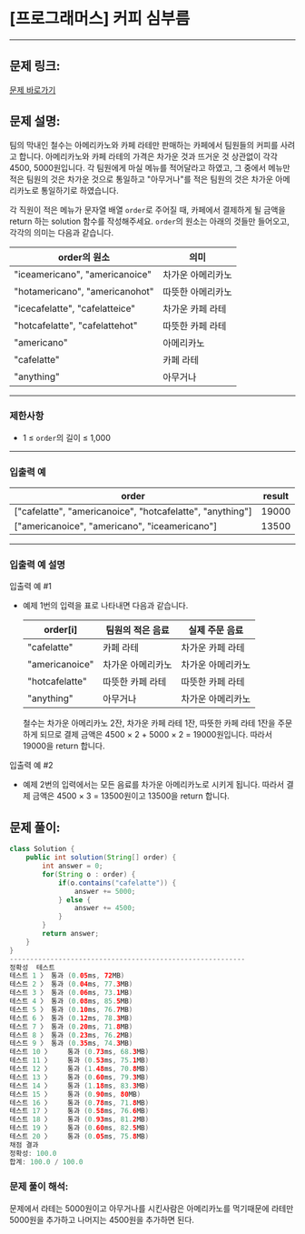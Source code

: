 # [프로그래머스] 커피 심부름

---

## 문제 링크:

[문제 바로가기](https://school.programmers.co.kr/learn/courses/30/lessons/181837)

## 문제 설명:

팀의 막내인 철수는 아메리카노와 카페 라테만 판매하는 카페에서 팀원들의 커피를 사려고 합니다. 아메리카노와 카페 라테의 가격은 차가운 것과 뜨거운 것 상관없이 각각 4500, 5000원입니다. 각 팀원에게 마실 메뉴를 적어달라고 하였고, 그 중에서 메뉴만 적은 팀원의 것은 차가운 것으로 통일하고 "아무거나"를 적은 팀원의 것은 차가운 아메리카노로 통일하기로 하였습니다.

각 직원이 적은 메뉴가 문자열 배열 `order`로 주어질 때, 카페에서 결제하게 될 금액을 return 하는 solution 함수를 작성해주세요. `order`의 원소는 아래의 것들만 들어오고, 각각의 의미는 다음과 같습니다.

| order의 원소 | 의미 |
| --- | --- |
| "iceamericano", "americanoice" | 차가운 아메리카노 |
| "hotamericano", "americanohot" | 따뜻한 아메리카노 |
| "icecafelatte", "cafelatteice" | 차가운 카페 라테 |
| "hotcafelatte", "cafelattehot" | 따뜻한 카페 라테 |
| "americano" | 아메리카노 |
| "cafelatte" | 카페 라테 |
| "anything" | 아무거나 |

---

### 제한사항

- 1 ≤ `order`의 길이 ≤ 1,000

---

### 입출력 예

| order | result |
| --- | --- |
| ["cafelatte", "americanoice", "hotcafelatte", "anything"] | 19000 |
| ["americanoice", "americano", "iceamericano"] | 13500 |

---

### 입출력 예 설명

입출력 예 #1

- 예제 1번의 입력을 표로 나타내면 다음과 같습니다.
    
    
    | order[i] | 팀원의 적은 음료 | 실제 주문 음료 |
    | --- | --- | --- |
    | "cafelatte" | 카페 라테 | 차가운 카페 라테 |
    | "americanoice" | 차가운 아메리카노 | 차가운 아메리카노 |
    | "hotcafelatte" | 따뜻한 카페 라테 | 따뜻한 카페 라테 |
    | "anything" | 아무거나 | 차가운 아메리카노 |
    
    철수는 차가운 아메리카노 2잔, 차가운 카페 라테 1잔, 따뜻한 카페 라테 1잔을 주문하게 되므로 결제 금액은 4500 × 2 + 5000 × 2 = 19000원입니다. 따라서 19000을 return 합니다.
    

입출력 예 #2

- 예제 2번의 입력에서는 모든 음료를 차가운 아메리카노로 시키게 됩니다. 따라서 결제 금액은 4500 × 3 = 13500원이고 13500을 return 합니다.

## 문제 풀이:

```java
class Solution {
    public int solution(String[] order) {
        int answer = 0;
        for(String o : order) {
            if(o.contains("cafelatte")) {
                answer += 5000;
            } else {
                answer += 4500;
            }
        }
        return answer;
    }
}
----------------------------------------------------------
정확성  테스트
테스트 1 〉	통과 (0.05ms, 72MB)
테스트 2 〉	통과 (0.04ms, 77.3MB)
테스트 3 〉	통과 (0.06ms, 73.1MB)
테스트 4 〉	통과 (0.08ms, 85.5MB)
테스트 5 〉	통과 (0.10ms, 76.7MB)
테스트 6 〉	통과 (0.12ms, 78.3MB)
테스트 7 〉	통과 (0.20ms, 71.8MB)
테스트 8 〉	통과 (0.23ms, 76.2MB)
테스트 9 〉	통과 (0.35ms, 74.3MB)
테스트 10 〉	통과 (0.73ms, 68.3MB)
테스트 11 〉	통과 (0.53ms, 75.1MB)
테스트 12 〉	통과 (1.48ms, 70.8MB)
테스트 13 〉	통과 (0.60ms, 79.3MB)
테스트 14 〉	통과 (1.18ms, 83.3MB)
테스트 15 〉	통과 (0.90ms, 80MB)
테스트 16 〉	통과 (0.78ms, 71.8MB)
테스트 17 〉	통과 (0.58ms, 76.6MB)
테스트 18 〉	통과 (0.93ms, 81.2MB)
테스트 19 〉	통과 (0.60ms, 82.5MB)
테스트 20 〉	통과 (0.05ms, 75.8MB)
채점 결과
정확성: 100.0
합계: 100.0 / 100.0
```

### **문제 풀이 해석:**

문제에서 라테는 5000원이고 아무거나를 시킨사람은 아메리카노를 먹기때문에 라테만 5000원을 추가하고 나머지는 4500원을 추가하면 된다.